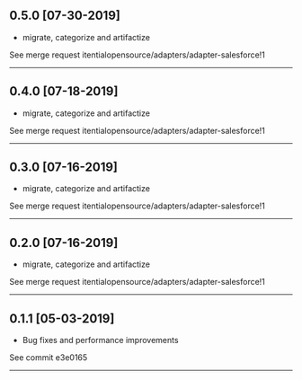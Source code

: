 ## 0.5.0 [07-30-2019]
* migrate, categorize and artifactize

See merge request itentialopensource/adapters/adapter-salesforce!1

---

## 0.4.0 [07-18-2019]
* migrate, categorize and artifactize

See merge request itentialopensource/adapters/adapter-salesforce!1

---

## 0.3.0 [07-16-2019]
* migrate, categorize and artifactize

See merge request itentialopensource/adapters/adapter-salesforce!1

---

## 0.2.0 [07-16-2019]
* migrate, categorize and artifactize

See merge request itentialopensource/adapters/adapter-salesforce!1

---

## 0.1.1 [05-03-2019]
* Bug fixes and performance improvements

See commit e3e0165

---
